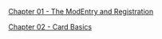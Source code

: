 ﻿[Chapter 01 - The ModEntry and Registration](./Chapter%2001.md)

[Chapter 02 - Card Basics](./Chapter%2002.md)

